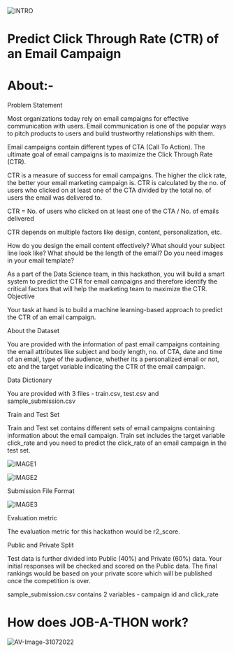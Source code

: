 ![INTRO](https://user-images.githubusercontent.com/84449238/182936181-b1dc651b-3bdc-4a49-b6c3-c337668ba4ed.JPG)
# Predict Click Through Rate (CTR) of an Email Campaign

# About:-
Problem Statement


Most organizations today rely on email campaigns for effective communication with users. Email communication is one of the popular ways to pitch products to users and build trustworthy relationships with them.


Email campaigns contain different types of CTA (Call To Action). The ultimate goal of email campaigns is to maximize the Click Through Rate (CTR).


CTR is a measure of success for email campaigns. The higher the click rate, the better your email marketing campaign is. CTR is calculated by the no. of users who clicked on at least one of the CTA divided by the total no. of users the email was delivered to.


CTR =   No. of users who clicked on at least one of the CTA / No. of emails delivered


CTR depends on multiple factors like design, content, personalization, etc. 


How do you design the email content effectively?
What should your subject line look like?
What should be the length of the email?
Do you need images in your email template?

As a part of the Data Science team, in this hackathon, you will build a smart system to predict the CTR for email campaigns and therefore identify the critical factors that will help the marketing team to maximize the CTR.
Objective


Your task at hand is to build a machine learning-based approach to predict the CTR of an email campaign.



About the Dataset


You are provided with the information of past email campaigns containing the email attributes like subject and body length, no. of CTA, date and time of an email, type of the audience, whether its a personalized email or not, etc and the target variable indicating the CTR of the email campaign.



Data Dictionary


You are provided with 3 files - train.csv, test.csv and sample_submission.csv



Train and Test Set


Train and Test set contains different sets of email campaigns containing information about the email campaign. Train set includes the target variable click_rate and you need to predict the click_rate of an email campaign in the test set.

![IMAGE1](https://user-images.githubusercontent.com/84449238/182934341-95f5c2f5-24ee-4c6c-be8f-8b37ad89da3c.JPG)

![IMAGE2](https://user-images.githubusercontent.com/84449238/182934368-bf1b63a6-c4c0-45c0-b2a8-84706e0e0fdb.JPG)


Submission File Format

![IMAGE3](https://user-images.githubusercontent.com/84449238/182934572-bda14b09-0cb7-4be4-a67d-7e0875af13a4.JPG)

Evaluation metric

The evaluation metric for this hackathon would be r2_score.



Public and Private Split

Test data is further divided into Public (40%) and Private (60%) data. Your initial responses will be checked and scored on the Public data. The final rankings would be based on your private score which will be published once the competition is over.

sample_submission.csv contains 2 variables - campaign id and click_rate
# How does JOB-A-THON work?
![AV-Image-31072022](https://user-images.githubusercontent.com/84449238/182031346-653fd336-361c-4d2a-91b6-6941c5f57171.JPG)

